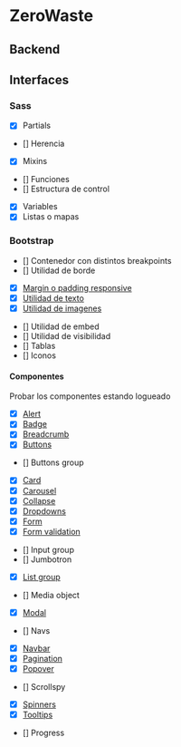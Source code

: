 # ZeroWaste

## Backend

## Interfaces

### Sass
- [x] Partials
- [] Herencia
- [x] Mixins
- [] Funciones
- [] Estructura de control
- [x] Variables
- [x] Listas o mapas

### Bootstrap

- [] Contenedor con distintos breakpoints
- [] Utilidad de borde
- [x] [Margin o padding responsive ](resources/views/private/home.blade.php#L4)
- [x] [Utilidad de texto](resources/views/private/inventory/show.blade.php#L48)
- [x] [Utilidad de imagenes](resources/views/partials/navbar.blade.php#L3)
- [] Utilidad de embed
- [] Utilidad de visibilidad
- [] Tablas
- [] Iconos

#### Componentes

Probar los componentes estando logueado

- [x] [Alert](resources/views/private/components/alert.blade.php)
- [x] [Badge](resources/views/private/recipe/show.blade.php#L25)
- [x] [Breadcrumb](resources/views/private/recipe/index.blade.php#L4)
- [x] [Buttons](resources/views/private/recipe/create.blade.php#L91)
- [] Buttons group
- [x] [Card](resources/views/private/components/card.blade.php)
- [x] [Carousel](resources/views/private/components/recipe-showcase.blade.php)
- [x] [Collapse](resources/views/partials/navbar.blade.php#L8)
- [x] [Dropdowns](resources/views/partials/navbar.blade.php#L20)
- [x] [Form](resources/views/private/recipe/create.blade.php#L7)
- [x] [Form validation](resources/views/private/recipe/create.blade.php#L18)
- [] Input group
- [] Jumbotron
- [x] [List group](resources/js/components/NotificationReaderComponent.vue#L22)
- [] Media object
- [x] [Modal](resources/views/private/inventory/show.blade.php#L35)
- [] Navs
- [x] [Navbar](resources/views/partials/navbar.blade.php)
- [x] [Pagination](resources/views/private/inventory/show.blade.php#L53)
- [x] [Popover](resources/js/components/NotificationReaderComponent.vue#L7)
- [] Scrollspy
- [x] [Spinners](resources/js/components/NotificationReaderComponent.vue#L17)
- [x] [Tooltips](resources/views/partials/navbar.blade.php#L3)
- [] Progress
